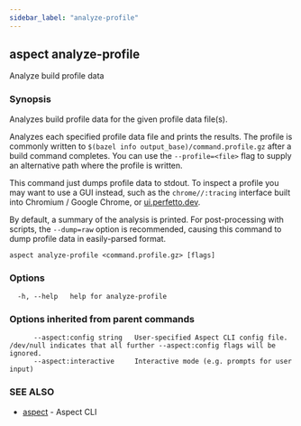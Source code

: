 ```yaml
---
sidebar_label: "analyze-profile"
---
```

## aspect analyze-profile

Analyze build profile data

### Synopsis

Analyzes build profile data for the given profile data file(s).

Analyzes each specified profile data file and prints the results.
The profile is commonly written to `$(bazel info output_base)/command.profile.gz`
after a build command completes.
You can use the `--profile=<file>` flag to supply an alternative path where the profile is written.

This command just dumps profile data to stdout. To inspect a profile you may want to use a GUI
instead, such as the `chrome//:tracing` interface built into Chromium / Google Chrome, or
[ui.perfetto.dev](https://ui.perfetto.dev).

By default, a summary of the analysis is printed.  For post-processing
with scripts, the `--dump=raw` option is recommended, causing this
command to dump profile data in easily-parsed format.

```
aspect analyze-profile <command.profile.gz> [flags]
```

### Options

```
  -h, --help   help for analyze-profile
```

### Options inherited from parent commands

```
      --aspect:config string   User-specified Aspect CLI config file. /dev/null indicates that all further --aspect:config flags will be ignored.
      --aspect:interactive     Interactive mode (e.g. prompts for user input)
```

### SEE ALSO

* [aspect](aspect.md)	 - Aspect CLI

